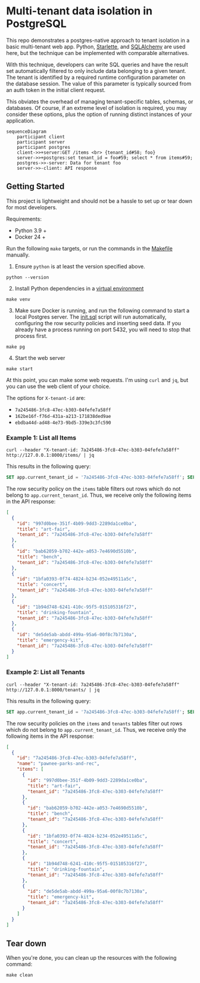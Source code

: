 # Multi-tenant data isolation in PostgreSQL

This repo demonstrates a postgres-native approach to tenant isolation in a basic multi-tenant web app. Python, [Starlette](https://www.starlette.io/), and [SQLAlchemy](https://www.sqlalchemy.org/) are used here, but the technique can be implemented with comparable alternatives.

With this technique, developers can write SQL queries and have the result set automatically filtered to only include data belonging to a given tenant. The tenant is identified by a required runtime configuration parameter on the database session. The value of this parameter is typically sourced from an auth token in the initial client request.

This obviates the overhead of managing tenant-specific tables, schemas, or databases. Of course, if an extreme level of isolation is required, you may consider these options, plus the option of running distinct instances of your application.

```mermaid
sequenceDiagram
    participant client
    participant server
    participant postgres
    client->>+server:GET /items <br> {tenant_id#58; foo}
    server->>+postgres:set tenant_id = foo#59; select * from items#59;
    postgres->>-server: Data for tenant foo
    server->>-client: API response
```

## Getting Started

This project is lightweight and should not be a hassle to set up or tear down for most developers.

Requirements:

- Python 3.9 +
- Docker 24 +

Run the following `make` targets, or run the commands in the [Makefile](./Makefile) manually.

1. Ensure `python` is at least the version specified above.

```
python --version
```

2. Install Python dependencies in a [virtual environment](https://docs.python.org/3/library/venv.html)

```
make venv
```

3. Make sure Docker is running, and run the following command to start a local Postgres server. The [init.sql](./init.sql) script will run automatically, configuring the row security policies and inserting seed data. If you already have a process running on port 5432, you will need to stop that process first.

```
make pg
```

4. Start the web server

```
make start
```

At this point, you can make some web requests. I'm using `curl` and `jq`, but you can use the web client of your choice.

The options for `X-tenant-id` are:

- `7a245486-3fc8-47ec-b303-04fefe7a58ff`
- `162be16f-f76d-431a-a213-171838ded9ae`
- `ebdba44d-ad48-4e73-9bd5-339e3c3fc590`

### Example 1: List all Items

```console
curl --header "X-tenant-id: 7a245486-3fc8-47ec-b303-04fefe7a58ff" http://127.0.0.1:8000/items/ | jq
```

This results in the following query:

```sql
SET app.current_tenant_id = '7a245486-3fc8-47ec-b303-04fefe7a58ff'; SELECT * FROM items;
```

The row security policy on the `items` table filters out rows which do not belong to `app.current_tenant_id`. Thus, we receive only the following items in the API response:

```json
[
  {
    "id": "997d0bee-351f-4b09-9dd3-2289da1ce0ba",
    "title": "art-fair",
    "tenant_id": "7a245486-3fc8-47ec-b303-04fefe7a58ff"
  },
  {
    "id": "bab62059-b702-442e-a053-7e4690d5510b",
    "title": "bench",
    "tenant_id": "7a245486-3fc8-47ec-b303-04fefe7a58ff"
  },
  {
    "id": "1bfa0393-0f74-4824-b234-052e49511a5c",
    "title": "concert",
    "tenant_id": "7a245486-3fc8-47ec-b303-04fefe7a58ff"
  },
  {
    "id": "1b94d748-6241-410c-95f5-015105316f27",
    "title": "drinking-fountain",
    "tenant_id": "7a245486-3fc8-47ec-b303-04fefe7a58ff"
  },
  {
    "id": "de5de5ab-abdd-499a-95a6-00f8c7b7130a",
    "title": "emergency-kit",
    "tenant_id": "7a245486-3fc8-47ec-b303-04fefe7a58ff"
  }
]
```

### Example 2: List all Tenants

```console
curl --header "X-tenant-id: 7a245486-3fc8-47ec-b303-04fefe7a58ff" http://127.0.0.1:8000/tenants/ | jq
```

This results in the following query:

```sql
SET app.current_tenant_id = '7a245486-3fc8-47ec-b303-04fefe7a58ff'; SELECT tenants.*, items.* FROM tenants LEFT OUTER JOIN items ON tenants.id = items.tenant_id;
```

The row security policies on the `items` and `tenants` tables filter out rows which do not belong to `app.current_tenant_id`. Thus, we receive only the following items in the API response:

```json
[
  {
    "id": "7a245486-3fc8-47ec-b303-04fefe7a58ff",
    "name": "pawnee-parks-and-rec",
    "items": [
      {
        "id": "997d0bee-351f-4b09-9dd3-2289da1ce0ba",
        "title": "art-fair",
        "tenant_id": "7a245486-3fc8-47ec-b303-04fefe7a58ff"
      },
      {
        "id": "bab62059-b702-442e-a053-7e4690d5510b",
        "title": "bench",
        "tenant_id": "7a245486-3fc8-47ec-b303-04fefe7a58ff"
      },
      {
        "id": "1bfa0393-0f74-4824-b234-052e49511a5c",
        "title": "concert",
        "tenant_id": "7a245486-3fc8-47ec-b303-04fefe7a58ff"
      },
      {
        "id": "1b94d748-6241-410c-95f5-015105316f27",
        "title": "drinking-fountain",
        "tenant_id": "7a245486-3fc8-47ec-b303-04fefe7a58ff"
      },
      {
        "id": "de5de5ab-abdd-499a-95a6-00f8c7b7130a",
        "title": "emergency-kit",
        "tenant_id": "7a245486-3fc8-47ec-b303-04fefe7a58ff"
      }
    ]
  }
]
```

## Tear down

When you're done, you can clean up the resources with the following command:

```
make clean
```
